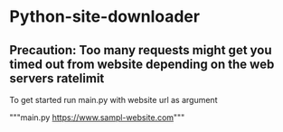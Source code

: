 # Python-site-downloader

## Precaution: Too many requests might get you timed out from website depending on the web servers ratelimit

To get started run main.py with website url as argument

"""main.py https://www.sampl-website.com"""
